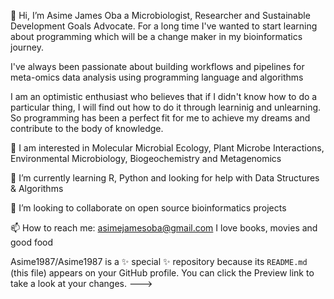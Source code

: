 👋 Hi, I’m Asime James Oba a Microbiologist, Researcher and Sustainable Development Goals Advocate. For a long time I've wanted to start learning about programming which will be a change maker in my bioinformatics journey.

I've always been passionate about building workflows and pipelines for meta-omics data analysis using programming language and algorithms 

I  am an optimistic enthusiast who believes that if I didn't know how to do a particular thing, I will find out how to do it through learninig and unlearning. So programming has been a perfect fit for me to achieve my dreams and contribute to the body of knowledge.

👀 I am interested in Molecular Microbial Ecology, Plant Microbe Interactions, Environmental Microbiology, Biogeochemistry and Metagenomics 

🌱 I’m currently learning R, Python and looking for help with Data Structures & Algorithms 

💞️ I’m looking to collaborate on open source bioinformatics projects 

📫 How to reach me: asimejamesoba@gmail.com
I love books, movies and good food

Asime1987/Asime1987 is a ✨ special ✨ repository because its `README.md` (this file) appears on your GitHub profile.
You can click the Preview link to take a look at your changes.
--->
